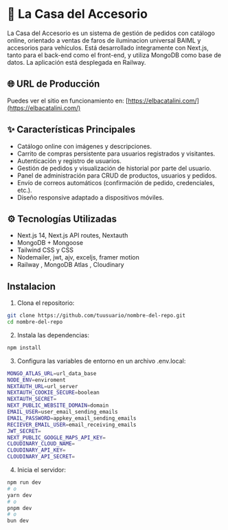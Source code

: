 # 🚗 La Casa del Accesorio

La Casa del Accesorio es un sistema de gestión de pedidos con catálogo online, orientado a ventas de faros de iluminacion universal BAIML y accesorios para vehículos. Está desarrollado íntegramente con Next.js, tanto para el back-end como el front-end, y utiliza MongoDB como base de datos. La aplicación está desplegada en Railway.

## 🌐 URL de Producción

Puedes ver el sitio en funcionamiento en: [https://elbacatalini.com/](https://elbacatalini.com/)

## ✨ Características Principales

- Catálogo online con imágenes y descripciones.
- Carrito de compras persistente para usuarios registrados y visitantes.
- Autenticación y registro de usuarios.
- Gestión de pedidos y visualización de historial por parte del usuario.
- Panel de administración para CRUD de productos, usuarios y pedidos.
- Envío de correos automáticos (confirmación de pedido, credenciales, etc.).
- Diseño responsive adaptado a dispositivos móviles.

## ⚙️ Tecnologías Utilizadas

- Next.js 14, Next.js API routes, Nextauth
- MongoDB + Mongoose
- Tailwind CSS y CSS
- Nodemailer, jwt, ajv, exceljs, framer motion
- Railway , MongoDB Atlas , Cloudinary

## Instalacion

1. Clona el repositorio:

```bash
git clone https://github.com/tuusuario/nombre-del-repo.git
cd nombre-del-repo
```
2. Instala las dependencias:

```bash
npm install
```
3. Configura las variables de entorno en un archivo .env.local:

```bash
MONGO_ATLAS_URL=url_data_base
NODE_ENV=enviroment
NEXTAUTH_URL=url_server
NEXTAUTH_COOKIE_SECURE=boolean
NEXTAUTH_SECRET=
NEXT_PUBLIC_WEBSITE_DOMAIN=domain
EMAIL_USER=user_email_sending_emails
EMAIL_PASSWORD=appkey_email_sending_emails
RECIEVER_EMAIL_USER=email_receiving_emails
JWT_SECRET=
NEXT_PUBLIC_GOOGLE_MAPS_API_KEY=
CLOUDINARY_CLOUD_NAME=
CLOUDINARY_API_KEY=
CLOUDINARY_API_SECRET=
```

4. Inicia el servidor: 

```bash
npm run dev
# o
yarn dev
# o
pnpm dev
# o
bun dev
